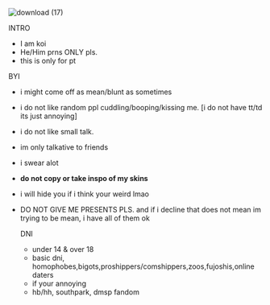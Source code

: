 ![download (17)](https://user-images.githubusercontent.com/121711291/212913936-22809469-291c-45ef-8193-7984162536bf.jpg)

INTRO
- I am koi 
- He/Him prns ONLY pls.
- this is only for pt

BYI
- i might come off as mean/blunt as sometimes
- i do not like random ppl cuddling/booping/kissing me. [i do not have tt/td its just annoying]
- i do not like small talk.
- im only talkative to friends 
- i swear alot
- **do not copy or take inspo of my skins** 
- i will hide you if i think your weird lmao
- DO NOT GIVE ME PRESENTS PLS. and if i decline that does not mean im trying to be mean, i have all of them ok

  DNI
    - under 14 & over 18
    - basic dni, homophobes,bigots,proshippers/comshippers,zoos,fujoshis,online daters
    - if your annoying 
    - hb/hh, southpark, dmsp fandom


